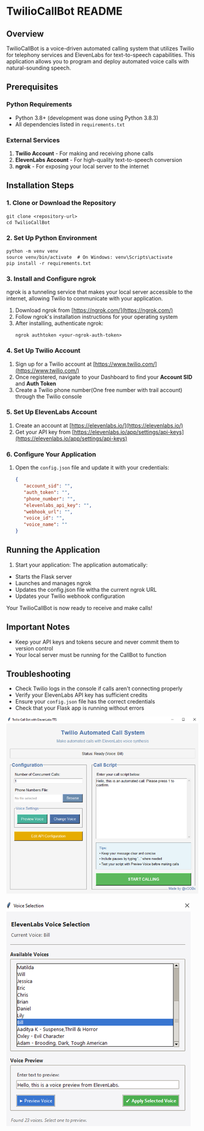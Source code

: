 # TwilioCallBot README

## Overview
TwilioCallBot is a voice-driven automated calling system that utilizes Twilio for telephony services and ElevenLabs for text-to-speech capabilities. This application allows you to program and deploy automated voice calls with natural-sounding speech.

## Prerequisites

### Python Requirements
- Python 3.8+ (development was done using Python 3.8.3)
- All dependencies listed in `requirements.txt`

### External Services
1. **Twilio Account** - For making and receiving phone calls
2. **ElevenLabs Account** - For high-quality text-to-speech conversion
3. **ngrok** - For exposing your local server to the internet

## Installation Steps

### 1. Clone or Download the Repository
```
git clone <repository-url>
cd TwilioCallBot
```

### 2. Set Up Python Environment
```
python -m venv venv
source venv/bin/activate  # On Windows: venv\Scripts\activate
pip install -r requirements.txt
```

### 3. Install and Configure ngrok

ngrok is a tunneling service that makes your local server accessible to the internet, allowing Twilio to communicate with your application.

1. Download ngrok from [https://ngrok.com/](https://ngrok.com/)
2. Follow ngrok's installation instructions for your operating system
3. After installing, authenticate ngrok:
   ```
   ngrok authtoken <your-ngrok-auth-token>
   ```

### 4. Set Up Twilio Account

1. Sign up for a Twilio account at [https://www.twilio.com/](https://www.twilio.com/)
2. Once registered, navigate to your Dashboard to find your **Account SID** and **Auth Token**
3. Create a Twilio phone number(One free number with trail account) through the Twilio console

### 5. Set Up ElevenLabs Account

1. Create an account at [https://elevenlabs.io/](https://elevenlabs.io/)
2. Get your API key from [https://elevenlabs.io/app/settings/api-keys](https://elevenlabs.io/app/settings/api-keys)

### 6. Configure Your Application

1. Open the `config.json` file and update it with your credentials:
   ```json
   {
      "account_sid": "",
      "auth_token": "",
      "phone_number": "",
      "elevenlabs_api_key": "",
      "webhook_url": "",
      "voice_id": "",
      "voice_name": ""
   }
   ```
## Running the Application

1. Start your application:
The application automatically:
- Starts the Flask server
- Launches and manages ngrok
- Updates the config.json file witha the current ngrok URL
- Updates your Twilio webhook configuration

Your TwilioCallBot is now ready to receive and make calls!

## Important Notes

- Keep your API keys and tokens secure and never commit them to version control
- Your local server must be running for the CallBot to function

## Troubleshooting

- Check Twilio logs in the console if calls aren't connecting properly
- Verify your ElevenLabs API key has sufficient credits
- Ensure your `config.json` file has the correct credentials
- Check that your Flask app is running without errors

![TwilioCallBot main GUI](./ReadmeImages/CallBot.PNG)

![TwilioCallBot Voice Selection GUI](./ReadmeImages/Voices.PNG)
